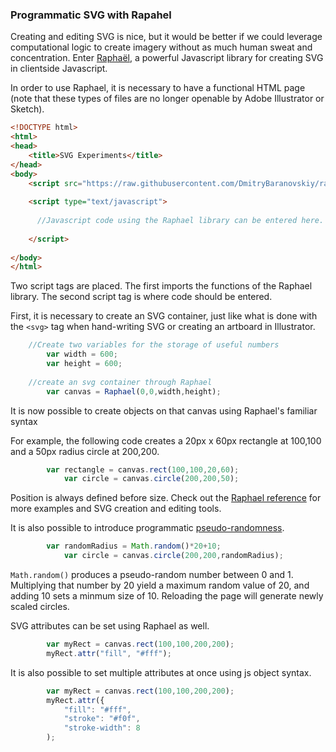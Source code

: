 ### Programmatic SVG with Rapahel 

Creating and editing SVG is nice, but it would be better if we could leverage computational logic to create imagery without as much human sweat and concentration. Enter [Raphaël](http://dmitrybaranovskiy.github.io/raphael/), a powerful Javascript library for creating SVG in clientside Javascript.

In order to use Raphael, it is necessary to have a functional HTML page (note that these types of files are no longer openable by Adobe Illustrator or Sketch). 

```html
<!DOCTYPE html>
<html>
<head>
	<title>SVG Experiments</title>
</head>
<body>
  	<script src="https://raw.githubusercontent.com/DmitryBaranovskiy/raphael/master/raphael.min.js"></script>
    
    <script type="text/javascript">
      
      //Javascript code using the Raphael library can be entered here.
    
    </script>
    
</body>
</html>

```

Two script tags are placed. The first imports the functions of the Raphael library. The second script tag is where code should be entered.

First, it is necessary to create an SVG container, just like what is done with the `<svg>` tag when hand-writing SVG or creating an artboard in Illustrator.

```js
    //Create two variables for the storage of useful numbers
		var width = 600;
		var height = 600;
    
    //create an svg container through Raphael
		var canvas = Raphael(0,0,width,height);
```

It is now possible to create objects on that canvas using Raphael's familiar syntax

For example, the following code creates a 20px x 60px rectangle at 100,100 and a 50px radius circle at 200,200.

```js
		var rectangle = canvas.rect(100,100,20,60);
    		var circle = canvas.circle(200,200,50);
```
Position is always defined before size. Check out the [Raphael reference](http://dmitrybaranovskiy.github.io/raphael/reference.html#Paper) for more examples and SVG creation and editing tools.

It is also possible to introduce programmatic [pseudo-randomness](https://en.wikipedia.org/wiki/Pseudorandomness). 

```js
		var randomRadius = Math.random()*20+10;
    		var circle = canvas.circle(200,200,randomRadius);
```

`Math.random()` produces a pseudo-random number between 0 and 1. Multiplying that number by 20 yield a maximum random value of 20, and adding 10 sets a minmum size of 10. Reloading the page will generate newly scaled circles.

SVG attributes can be set using Raphael as well.

```js
		var myRect = canvas.rect(100,100,200,200);
		myRect.attr("fill", "#fff");	
```
It is also possible to set multiple attributes at once using js object syntax.

```js
		var myRect = canvas.rect(100,100,200,200);
		myRect.attr({
			"fill": "#fff", 
			"stroke": "#f0f",
			"stroke-width": 8
		);	
```
